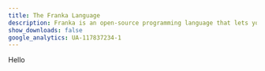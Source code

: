 ```yaml
---
title: The Franka Language
description: Franka is an open-source programming language that lets you build more than "Hello, World!" apps.
show_downloads: false
google_analytics: UA-117837234-1
---
```

Hello
